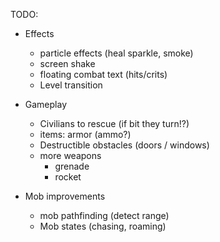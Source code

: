 TODO:
* Effects
    * particle effects (heal sparkle, smoke)
    * screen shake
    * floating combat text (hits/crits)
    * Level transition

* Gameplay
    * Civilians to rescue (if bit they turn!?)
    * items:  armor (ammo?)
    * Destructible obstacles (doors / windows)
    * more weapons
        * grenade
        * rocket

* Mob improvements
    * mob pathfinding (detect range)
    * Mob states (chasing, roaming)